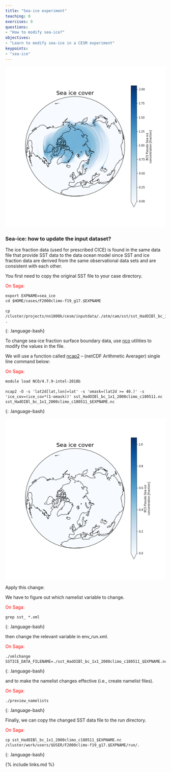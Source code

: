 ```yaml
---
title: "Sea-ice experiment"
teaching: 0
exercises: 0
questions:
- "How to modify sea-ice?"
objectives:
- "Learn to modify sea-ice in a CESM experiment"
keypoints:
- "sea-ice"
---
```


<img src="../fig/Sea_Ice.png">

<h3 id="dataset"><b>Sea-ice</b>: how to update the input dataset?</h3>

The ice fraction data (used for prescribed CICE) is found in the same data file that provide SST data to the data ocean model since SST and ice fraction data are derived from the same observational data sets and are consistent with each other.

You first need to copy the original SST file to your case directory.

<font color="red">On Saga:</font>

~~~
export EXPNAME=sea_ice
cd $HOME/cases/F2000climo-f19_g17.$EXPNAME

cp /cluster/projects/nn1000k/cesm/inputdata/./atm/cam/sst/sst_HadOIBl_bc_1x1_2000climo_c180511.nc .
~~~
{: .language-bash}

To change sea-ice fraction surface boundary data, use <a href="http://nco.sourgeforce.net">nco</a> utilities to modify the values in the file.

We will use a function called <a href="http://nco.sourceforge.net/nco.html#ncap2-netCDF-Arithmetic-Processor">ncap2</a> – (netCDF Arithmetic Averager) single line command below:

<font color="red">On Saga:</font>

~~~
module load NCO/4.7.9-intel-2018b

ncap2 -O -s 'lat2d[lat,lon]=lat' -s 'omask=(lat2d >= 40.)' -s 'ice_cov=(ice_cov*(1-omask))' sst_HadOIBl_bc_1x1_2000climo_c180511.nc sst_HadOIBl_bc_1x1_2000climo_c180511_$EXPNAME.nc
~~~
{: .language-bash}

<img src="../fig/Sea_Ice_modified.png">

Apply this change:

We have to figure out which namelist variable to change.

<font color="red">On Saga:</font>

~~~
grep sst_ *.xml
~~~
{: .language-bash}

then change the relevant variable in env_run.xml.

<font color="red">On Saga:</font>

~~~
./xmlchange SSTICE_DATA_FILENAME=./sst_HadOIBl_bc_1x1_2000climo_c180511_$EXPNAME.nc
~~~
{: .language-bash}

and to make the namelist changes effective (i.e., create namelist files).

<font color="red">On Saga:</font>

~~~
./preview_namelists
~~~
{: .language-bash}

Finally, we can copy the changed SST data file to the run directory.

<font color="red">On Saga:</font>

~~~
cp sst_HadOIBl_bc_1x1_2000climo_c180511_$EXPNAME.nc /cluster/work/users/$USER/F2000climo-f19_g17.$EXPNAME/run/.
~~~
{: .language-bash}


{% include links.md %}

